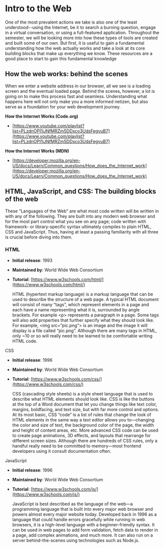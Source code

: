 ﻿# Intro to the WebOne of the most prevalent actions we take is also one of the least understood--using the Internet, be it to search a burning question, engage in a virtual conversation, or using a full-featured application. Throughout the semester, we will be looking more into how these types of tools are created and built some of our own. But first, it is useful to gain a fundamental understanding how the web actually works and take a look at its core building blocks that make up everything we know. These resources are a good place to start to gain this fundamental knowledge ## How the web works: behind the scenesWhen we enter a website address in our browser, all we see is a loading screen and the eventual loaded page. Behind the scenes, however, a lot is going on to make this process fast and seamless. Understanding what happens here will not only make you a more informed netizen, but also serve as a foundation for your web development journey. **How the Internet Works (Code.org)***   [https://www.youtube.com/playlist?list=PLzdnOPI1iJNfMRZm5DDxco3UdsFegvuB7](https://www.youtube.com/playlist?list=PLzdnOPI1iJNfMRZm5DDxco3UdsFegvuB7)**How the Internet Works (MDN)***   [https://developer.mozilla.org/en-US/docs/Learn/Common_questions/How_does_the_Internet_work](https://developer.mozilla.org/en-US/docs/Learn/Common_questions/How_does_the_Internet_work)## HTML, JavaScript, and CSS: The building blocks of the webThese “Languages of the Web” are what most code written will be written in with any of the following. They are built into any modern web browser and for the most part control what you see on any page; code written with framework- or library-specific syntax ultimately compiles to plain HTML, CSS and JavaScript. Thus, having at least a passing familiarity with all three is crucial before diving into them.### HTML*   **Initial release**: 1993*   **Maintained by**: World Wide Web Consortium*   **Tutorial**: [https://www.w3schools.com/html/](https://www.w3schools.com/html/)    HTML (hypertext markup language) is a markup language that can be used to describe the structure of a web page. A typical HTML document will consist of many “tags”, which represent elements in a page and each have a name representing what it is, surrounded by angle brackets. For example &lt;p> represents a paragraph in a page. Some tags will also add properties that further specify what they should look like. For example, &lt;img src=”pic.png”> is an image and the image it will display is a file called “pic.png”. Although there are many tags in HTML, only ~10 or so will really need to be learned to be comfortable writing HTML code.CSS*   **Initial release**: 1996*   **Maintained by**: World Wide Web Consortium*   **Tutorial**: [https://www.w3schools.com/css/](https://www.w3schools.com/css/)    CSS (cascading style sheets) is a style sheet language that is used to describe what HTML elements should look like. CSS is like the buttons at the top of a Word document that let you change things like text color, margins, boldfacing, and text size, but with far more control and options. At its most basic, CSS “code” is a list of rules that change the look of HTML elements in the same way a text editor allows you to—changing the color and size of text, the background color of the page, the width and height of content areas, etc. More advanced CSS code can be used to create page animations, 3D effects, and layouts that rearrange for different screen sizes. Although there are hundreds of CSS rules, only a handful really need to be committed to memory—most frontend developers using it consult documentation often.JavaScript*   **Initial release**: 1996*   **Maintained by**: World Wide Web Consortium*   **Tutorial**: [https://www.w3schools.com/js/](https://www.w3schools.com/js/)    JavaScript is best described as the language of the web—a programming language that is built into every major web browser and powers almost every major website today. Developed back in 1996 as a language that could handle errors gracefully while running in web browsers, it is a high-level language with a beginner-friendly syntax. It can be used in web pages to add form validation, fetch data to render in a page, add complex animations, and much more. It can also run on a server behind-the-scenes using technologies such as Node.js.